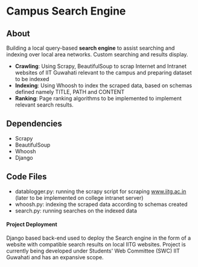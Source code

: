 # Campus Search Engine

## About
Building a local query-based **search engine** to assist searching and indexing over local area networks. Custom searching and results display.
* **Crawling**: Using Scrapy, BeautifulSoup to scrap Internet and Intranet websites of IIT Guwahati relevant to the campus and preparing dataset to be indexed
* **Indexing**: Using Whoosh to index the scraped data, based on schemas defined namely TITLE, PATH and CONTENT
* **Ranking**: Page ranking algorithms to be implemented to implement relevant search results.

## Dependencies
* Scrapy
* BeautifulSoup
* Whoosh
* Django

## Code Files
* datablogger.py: running the scrapy script for scraping www.iitg.ac.in (later to be implemented on college intranet server)
* whoosh.py: indexing the scraped data according to schemas created
* search.py: running searches on the indexed data

#### Project Deployment
Django based back-end used to deploy the Search engine in the form of a website with compatible search results on local IITG websites. Project is currently being developed under Students' Web Committee (SWC) IIT Guwahati and has an expansive scope.
